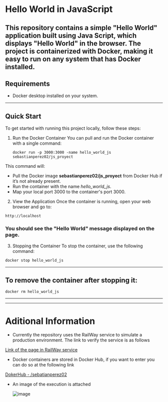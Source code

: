 
# Hello World in JavaScript
**This repository contains a simple "Hello World" application built using Java Script, which displays "Hello World" in the browser. The project is containerized with Docker, making it easy to run on any system that has Docker installed.**
---
## Requirements
- Docker desktop installed on your system.

---
## Quick Start
To get started with running this project locally, follow these steps:

1. Run the Docker Container
You can pull and run the Docker container with a single command:

   ~~~
   docker run -p 3000:3000 -name hello_world_js sebastianperez02/js_proyect
   ~~~
This command will:

- Pull the Docker image **sebastianperez02/js_proyect** from Docker Hub if it’s not already present.
- Run the container with the name *hello_world_js*.
- Map your local port 3000 to the container's port 3000.

2. View the Application
Once the container is running, open your web browser and go to:

~~~
http://localhost
~~~
### You should see the "Hello World" message displayed on the page.

3. Stopping the Container
To stop the container, use the following command:

~~~
docker stop hello_world_js
~~~
---
## To remove the container after stopping it:

~~~
docker rm hello_world_js
~~~
---
---
# Aditional Information
   - Currently the repository uses the RailWay service to simulate a production environment. 
      The link to verify the service is as follows
     
  [Link of the page in RailWay service](https://helloworldjavascript-production.up.railway.app/) 

   - Docker containers are stored in Docker Hub, if you want to enter you can do so at the following link
     
   [DokerHub - /sebatianperez02](https://hub.docker.com/?_gl=1*1fklqy0*_gcl_au*MTQxMTU2MzM4LjE3MzExMjY0Mjc.*_ga*NzMzMTc2MDUuMTcyMjMwODM5Mg..*_ga_XJWPQMJYHQ*MTczMTI5MTE1OC4xMC4xLjE3MzEyOTE0OTYuNDUuMC4w)


   - An image of the execution is attached


      ![image](https://github.com/user-attachments/assets/4dcd2266-caa3-4055-9123-36f80928be46)

